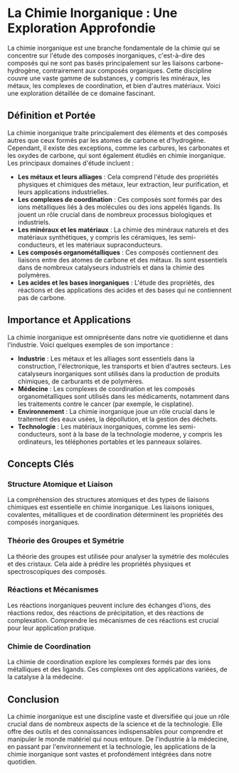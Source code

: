 # La Chimie Inorganique : Une Exploration Approfondie

La chimie inorganique est une branche fondamentale de la chimie qui se concentre sur l'étude des composés inorganiques, c'est-à-dire des composés qui ne sont pas basés principalement sur les liaisons carbone-hydrogène, contrairement aux composés organiques. Cette discipline couvre une vaste gamme de substances, y compris les minéraux, les métaux, les complexes de coordination, et bien d'autres matériaux. Voici une exploration détaillée de ce domaine fascinant.

## Définition et Portée

La chimie inorganique traite principalement des éléments et des composés autres que ceux formés par les atomes de carbone et d'hydrogène. Cependant, il existe des exceptions, comme les carbures, les carbonates et les oxydes de carbone, qui sont également étudiés en chimie inorganique. Les principaux domaines d'étude incluent :

- **Les métaux et leurs alliages** : Cela comprend l'étude des propriétés physiques et chimiques des métaux, leur extraction, leur purification, et leurs applications industrielles.
- **Les complexes de coordination** : Ces composés sont formés par des ions métalliques liés à des molécules ou des ions appelés ligands. Ils jouent un rôle crucial dans de nombreux processus biologiques et industriels.
- **Les minéraux et les matériaux** : La chimie des minéraux naturels et des matériaux synthétiques, y compris les céramiques, les semi-conducteurs, et les matériaux supraconducteurs.
- **Les composés organométalliques** : Ces composés contiennent des liaisons entre des atomes de carbone et des métaux. Ils sont essentiels dans de nombreux catalyseurs industriels et dans la chimie des polymères.
- **Les acides et les bases inorganiques** : L'étude des propriétés, des réactions et des applications des acides et des bases qui ne contiennent pas de carbone.

## Importance et Applications

La chimie inorganique est omniprésente dans notre vie quotidienne et dans l'industrie. Voici quelques exemples de son importance :

- **Industrie** : Les métaux et les alliages sont essentiels dans la construction, l'électronique, les transports et bien d'autres secteurs. Les catalyseurs inorganiques sont utilisés dans la production de produits chimiques, de carburants et de polymères.
- **Médecine** : Les complexes de coordination et les composés organométalliques sont utilisés dans les médicaments, notamment dans les traitements contre le cancer (par exemple, le cisplatine).
- **Environnement** : La chimie inorganique joue un rôle crucial dans le traitement des eaux usées, la dépollution, et la gestion des déchets.
- **Technologie** : Les matériaux inorganiques, comme les semi-conducteurs, sont à la base de la technologie moderne, y compris les ordinateurs, les téléphones portables et les panneaux solaires.

## Concepts Clés

### Structure Atomique et Liaison

La compréhension des structures atomiques et des types de liaisons chimiques est essentielle en chimie inorganique. Les liaisons ioniques, covalentes, métalliques et de coordination déterminent les propriétés des composés inorganiques.

### Théorie des Groupes et Symétrie

La théorie des groupes est utilisée pour analyser la symétrie des molécules et des cristaux. Cela aide à prédire les propriétés physiques et spectroscopiques des composés.

### Réactions et Mécanismes

Les réactions inorganiques peuvent inclure des échanges d'ions, des réactions redox, des réactions de précipitation, et des réactions de complexation. Comprendre les mécanismes de ces réactions est crucial pour leur application pratique.

### Chimie de Coordination

La chimie de coordination explore les complexes formés par des ions métalliques et des ligands. Ces complexes ont des applications variées, de la catalyse à la médecine.

## Conclusion

La chimie inorganique est une discipline vaste et diversifiée qui joue un rôle crucial dans de nombreux aspects de la science et de la technologie. Elle offre des outils et des connaissances indispensables pour comprendre et manipuler le monde matériel qui nous entoure. De l'industrie à la médecine, en passant par l'environnement et la technologie, les applications de la chimie inorganique sont vastes et profondément intégrées dans notre quotidien.